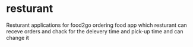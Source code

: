 # resturant
 
Resturant applications for food2go ordering food app 
which resturant can receve orders and chack for the delevery time and pick-up time 
and can change it 
